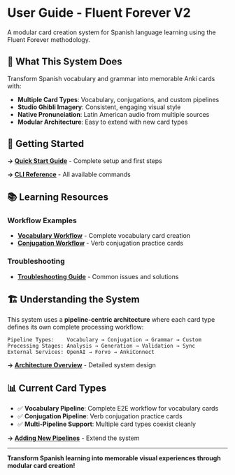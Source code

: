 # User Guide - Fluent Forever V2

A modular card creation system for Spanish language learning using the Fluent Forever methodology.

## 🎯 What This System Does

Transform Spanish vocabulary and grammar into memorable Anki cards with:
- **Multiple Card Types**: Vocabulary, conjugations, and custom pipelines
- **Studio Ghibli Imagery**: Consistent, engaging visual style
- **Native Pronunciation**: Latin American audio from multiple sources
- **Modular Architecture**: Easy to extend with new card types

## 🚀 Getting Started

**→ [Quick Start Guide](quick_start.md)** - Complete setup and first steps

**→ [CLI Reference](../reference/cli_reference.md)** - All available commands

## 📚 Learning Resources

### Workflow Examples
- **[Vocabulary Workflow](examples/vocabulary_workflow.md)** - Complete vocabulary card creation
- **[Conjugation Workflow](examples/conjugation_workflow.md)** - Verb conjugation practice cards

### Troubleshooting
- **[Troubleshooting Guide](troubleshooting.md)** - Common issues and solutions

## 🏗️ Understanding the System

This system uses a **pipeline-centric architecture** where each card type defines its own complete processing workflow:

```
Pipeline Types:    Vocabulary → Conjugation → Grammar → Custom
Processing Stages: Analysis → Generation → Validation → Sync
External Services: OpenAI → Forvo → AnkiConnect
```

**→ [Architecture Overview](../development/architecture.md)** - Detailed system design

## 📊 Current Card Types

- ✅ **Vocabulary Pipeline**: Complete E2E workflow for vocabulary cards
- ✅ **Conjugation Pipeline**: Verb conjugation practice cards
- ✅ **Multi-Pipeline Support**: Multiple card types coexist cleanly

**→ [Adding New Pipelines](../development/adding_pipelines.md)** - Extend the system

---

**Transform Spanish learning into memorable visual experiences through modular card creation!**
